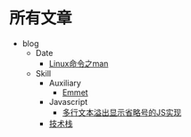 # 所有文章
- blog
    - Date
        - [Linux命令之man](/blog/Date/Linux%E5%91%BD%E4%BB%A4%E4%B9%8Bman.md)
    - Skill
        - Auxiliary
            - [Emmet](/blog/Skill/Auxiliary/Emmet.md)
        - Javascript
            - [多行文本溢出显示省略号的JS实现](/blog/Skill/Javascript/%E5%A4%9A%E8%A1%8C%E6%96%87%E6%9C%AC%E6%BA%A2%E5%87%BA%E6%98%BE%E7%A4%BA%E7%9C%81%E7%95%A5%E5%8F%B7%E7%9A%84JS%E5%AE%9E%E7%8E%B0.md)
        - [技术栈](/blog/Skill/%E6%8A%80%E6%9C%AF%E6%A0%88.md)